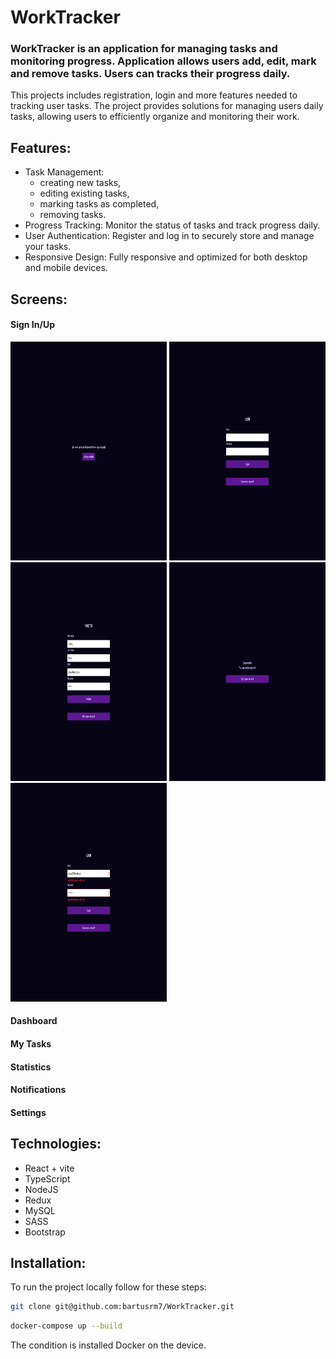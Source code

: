 # WorkTracker

### WorkTracker is an application for managing tasks and monitoring progress. Application allows users add, edit, mark and remove tasks. Users can tracks their progress daily.

This projects includes registration, login and more features needed to tracking user tasks. The project provides solutions for managing users daily tasks, allowing users to efficiently organize and monitoring their work.

## Features:
* Task Management:
  - creating new tasks,
  - editing existing tasks,
  - marking tasks as completed,
  - removing tasks.
* Progress Tracking: Monitor the status of tasks and track progress daily.
* User Authentication: Register and log in to securely store and manage your tasks.
* Responsive Design: Fully responsive and optimized for both desktop and mobile devices.

## Screens:
#### Sign In/Up
<img src="/work-tracker-frontend/src/assets/Zrzut ekranu 2025-04-16 104717.png" width="250" height="350" /> 
<img src="/work-tracker-frontend/src/assets/Zrzut ekranu 2025-04-16 091503.png" width="250" height="350" /> 
<img src="/work-tracker-frontend/src/assets/Zrzut ekranu 2025-04-16 091718.png" width="250" height="350" /> 
<img src="/work-tracker-frontend/src/assets/Zrzut ekranu 2025-04-16 091724.png" width="250" height="350" /> 
<img src="/work-tracker-frontend/src/assets/Zrzut ekranu 2025-04-16 091752.png" width="250" height="350" /> 

#### Dashboard

#### My Tasks

#### Statistics

#### Notifications

#### Settings

## Technologies:
* React + vite
* TypeScript
* NodeJS
* Redux
* MySQL
* SASS
* Bootstrap
  
## Installation:
To run the project locally follow for these steps:


```bash
git clone git@github.com:bartusrm7/WorkTracker.git
```

```bash
docker-compose up --build
```

The condition is installed Docker on the device.

